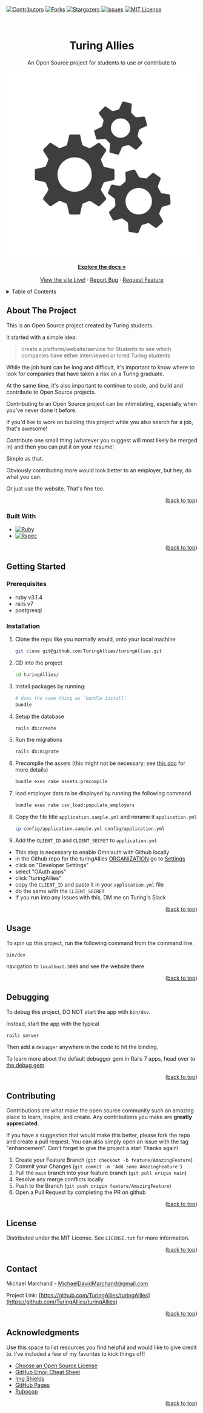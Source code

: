 <!-- Improved compatibility of back to top link: See: https://github.com/TuringAllies/turingAllies/pull/73 -->

<a name="readme-top"></a>

<!--
*** Thanks for checking out the TuringAllies Repo. If you have a suggestion
*** that would make this better, please fork the repo and create a pull request
*** or simply open an issue with the tag "enhancement".
*** Don't forget to give the project a star!
*** Thanks again! Now go create something AMAZING! :D
-->

<!-- PROJECT SHIELDS -->
<!--
*** I'm using markdown "reference style" links for readability.
*** Reference links are enclosed in brackets [ ] instead of parentheses ( ).
*** See the bottom of this document for the declaration of the reference variables
*** for contributors-url, forks-url, etc. This is an optional, concise syntax you may use.
*** https://www.markdownguide.org/basic-syntax/#reference-style-links
-->

[![Contributors][contributors-shield]][contributors-url]
[![Forks][forks-shield]][forks-url]
[![Stargazers][stars-shield]][stars-url]
[![Issues][issues-shield]][issues-url]
[![MIT License][license-shield]][license-url]

<!-- PROJECT LOGO -->
<br />
<div align="center">

  <h1 align="center">Turing Allies</h1>

  <p align="center">
    An Open Source project for students to use <i>or</i> contribute to
    <br />
    <br />
    <img src="app/assets/images/gears.jpg" alt="logo stuff" style="width:500px;height:auto" >
    <br />
    <a href=""><strong>Explore the docs »</strong></a>
    <br />
    <br />
    <a href="https://turing-allies.fly.dev/">View the site Live!</a>
    ·
    <a href="https://github.com/TuringAllies/turingAllies/issues/new?assignees=&labels=&projects=&template=bug_report.md&title=">Report Bug</a>
    ·
    <a href="https://github.com/TuringAllies/turingAllies/issues/new?assignees=&labels=&projects=&template=feature_request.md&title=">Request Feature</a>
  </p>
</div>

<!-- TABLE OF CONTENTS -->
<details close>
  <summary>Table of Contents</summary>
  <ol>
    <li>
      <a href="#about-the-project">About The Project</a>
      <ul>
        <li><a href="#built-with">Built With</a></li>
      </ul>
    </li>
    <li>
      <a href="#getting-started">Getting Started</a>
      <ul>
        <li><a href="#prerequisites">Prerequisites</a></li>
        <li><a href="#installation">Installation</a></li>
      </ul>
    </li>
    <li><a href="#usage">Usage</a></li>
    <li><a href="#contributing">Contributing</a></li>
    <li><a href="#license">License</a></li>
    <li><a href="#contact">Contact</a></li>
    <li><a href="#acknowledgments">Acknowledgments</a></li>
  </ol>
</details>
<!-- ABOUT THE PROJECT -->

## About The Project

This is an Open Source project created by Turing students.

It started with a simple idea:

> create a platform/website/service for Students to see which companies have either interviewed or hired Turing students

While the job hunt can be long and difficult, it's important to know where to look for companies that have taken a risk on a Turing graduate.

At the same time, it's also important to continue to code, and build and contribute to Open Source projects.

Contributing to an Open Source project can be intimidating, especially when you've never done it before.

If you'd like to work on building this project while you also search for a job, that's awesome!

Contribute one small thing (whatever you suggest will most likely be merged in) and then you can put it on your resume!

Simple as that.

Obviously contributing more would look better to an employer, but hey, do what you can.

Or just use the website. That's fine too.

<p align="right">(<a href="#readme-top">back to top</a>)</p>

### Built With

-   [![Ruby][ruby.com]][ruby-url]
-   [![Rspec][rspec.com]][rspec-url]

<p align="right">(<a href="#readme-top">back to top</a>)</p>

<!-- GETTING STARTED -->

## Getting Started

### Prerequisites

- ruby v3.1.4
- rails v7
- postgresql

### Installation

1. Clone the repo like you normally would, onto your local machine

    ```bash
    git clone git@github.com:TuringAllies/turingAllies.git
    ```
2. CD into the project

   ```bash
   cd turingAllies/
   ```
3. Install packages by running:
    ```bash
    # does the same thing as `bundle install`
    bundle
    ```
4. Setup the database

    ```bash
    rails db:create
    ```

5. Run the migrations
    ```bash
    rails db:migrate
    ```
6. Precompile the assets (this might not be necessary; see [this doc](https://github.com/TuringAllies/turingAllies/blob/main/docs/issues_with_assets.md) for more details)
    ```bash
    bundle exec rake assets:precompile
    ```

7. load employer data to be displayed by running the following command
    ```bash
    bundle exec rake csv_load:populate_employers
    ```

8. Copy the file title `application.sample.yml` and rename it `application.yml`

   ```bash
   cp config/application.sample.yml config/application.yml
   ```

9. Add the `CLIENT_ID` and `CLIENT_SECRET` to `application.yml`

  - This step is necessary to enable Omniauth with Github locally
  - in the Github repo for the turingAllies [ORGANIZATION](https://github.com/TuringAllies) go to [Settings](https://github.com/organizations/TuringAllies/settings/profile)
  - click on "Developer Settings"
  - select "OAuth apps"
  - click "turingAllies"
  - copy the `CLIENT_ID` and paste it in your `application.yml` file
  - do the same with the `CLIENT_SECRET`
  - If you run into any issues with this, DM me on Turing's Slack

<p align="right">(<a href="#readme-top">back to top</a>)</p>

<!-- USAGE EXAMPLES -->

## Usage

To spin up this project, run the following command from the command line:

```
bin/dev
```

navigation to `localhost:3000` and see the website there


<p align="right">(<a href="#readme-top">back to top</a>)</p>

<!-- DEBUGGING EXAMPLES -->

## Debugging

To debug this project, DO NOT start the app with `bin/dev`.

Instead, start the app with the typical

```
rails server
```

Then add a `debugger` anywhere in the code to hit the binding.

To learn more about the default debugger gem in Rails 7 apps, head over to [the debug gem](https://github.com/ruby/debug)

<p align="right">(<a href="#readme-top">back to top</a>)</p>
<!-- CONTRIBUTING -->

## Contributing

Contributions are what make the open source community such an amazing place to learn, inspire, and create. Any contributions you make are **greatly appreciated**.

If you have a suggestion that would make this better, please fork the repo and create a pull request. You can also simply open an issue with the tag "enhancement".
Don't forget to give the project a star! Thanks again!

1. Create your Feature Branch (`git checkout -b feature/AmazingFeature`)
2. Commit your Changes (`git commit -m 'Add some AmazingFeature'`)
3. Pull the `main` branch into your feature branch (`git pull origin main`)
4. Resolve any merge conflicts locally
5. Push to the Branch (`git push origin feature/AmazingFeature`)
6. Open a Pull Request by completing the PR on github

<p align="right">(<a href="#readme-top">back to top</a>)</p>

<!-- LICENSE -->

## License

Distributed under the MIT License. See `LICENSE.txt` for more information.

<p align="right">(<a href="#readme-top">back to top</a>)</p>

<!-- CONTACT -->

## Contact

Michael Marchand - MichaelDavidMarchand@gmail.com

Project Link: [https://github.com/TuringAllies/turingAllies](https://github.com/TuringAllies/turingAllies)

<p align="right">(<a href="#readme-top">back to top</a>)</p>

<!-- ACKNOWLEDGMENTS -->

## Acknowledgments

Use this space to list resources you find helpful and would like to give credit to. I've included a few of my favorites to kick things off!

-   [Choose an Open Source License](https://choosealicense.com)
-   [GitHub Emoji Cheat Sheet](https://www.webpagefx.com/tools/emoji-cheat-sheet)
-   [Img Shields](https://shields.io)
-   [GitHub Pages](https://pages.github.com)
-   [Rubocop](https://rubocop.org/)

<p align="right">(<a href="#readme-top">back to top</a>)</p>

<!-- MARKDOWN LINKS & IMAGES -->
<!-- https://www.markdownguide.org/basic-syntax/#reference-style-links -->

[contributors-shield]: https://img.shields.io/github/contributors/TuringAllies/turingAllies.svg?style=for-the-badge
[contributors-url]: https://github.com/TuringAllies/turingAllies/graphs/contributors
[forks-shield]: https://img.shields.io/github/forks/TuringAllies/turingAllies.svg?style=for-the-badge
[forks-url]: https://github.com/TuringAllies/turingAllies/network/members
[stars-shield]: https://img.shields.io/github/stars/TuringAllies/turingAllies?style=for-the-badge
[stars-url]: https://github.com/TuringAllies/turingAllies/stargazers
[issues-shield]: https://img.shields.io/github/issues/TuringAllies/turingAllies?style=for-the-badge
[issues-url]: https://github.com/TuringAllies/turingAllies/issues
[license-shield]: https://img.shields.io/github/license/TuringAllies/turingAllies.svg?style=for-the-badge
[license-url]: https://github.com/TuringAllies/turingAllies/blob/master/LICENSE.txt
[linkedin-shield]: https://img.shields.io/badge/-LinkedIn-black.svg?style=for-the-badge&logo=linkedin&colorB=555
[linkedin-url]: https://linkedin.com/in/mmarchand1/
[product-screenshot]: images/screenshot.png
[bootstrap.com]: https://img.shields.io/badge/Bootstrap-563D7C?style=for-the-badge&logo=bootstrap&logoColor=white
[bootstrap-url]: https://getbootstrap.com
[ruby.com]: https://img.shields.io/badge/ruby-v2.7.4-red
[ruby-url]: https://ruby-doc.org/core-2.7.2/
[rspec.com]: https://img.shields.io/badge/rspec-v3.12-success
[rspec-url]: https://rspec.info/documentation/
